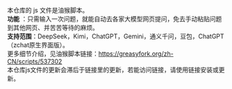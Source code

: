 本仓库的 js 文件是油猴脚本。  
**功能** ：只需输入一次问题，就能自动去各家大模型网页提问，免去手动粘贴问题到其他网页、并苦苦等待的麻烦。  
**支持范围**：DeepSeek，Kimi，ChatGPT，Gemini，通义千问，豆包，ChatGPT（zchat原生界面版）。  
更多细节介绍，见油猴脚本链接：https://greasyfork.org/zh-CN/scripts/537302  
本仓库js文件的更新会滞后于链接里的更新，若能访问链接，请使用链接安装或更新。